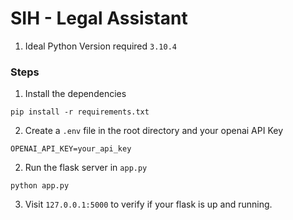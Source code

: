 # SIH - Legal Assistant

1. Ideal Python Version required ```3.10.4```

### Steps

1. Install the dependencies
```
pip install -r requirements.txt
```

2. Create a `.env` file in the root directory and your openai API Key
```
OPENAI_API_KEY=your_api_key
```

2. Run the flask server in `app.py`
```
python app.py
```

3. Visit `127.0.0.1:5000` to verify if your flask is up and running.

